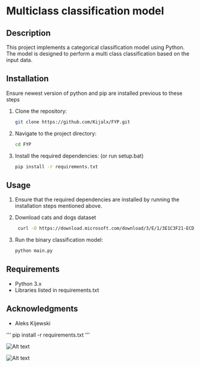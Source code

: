 # Multiclass classification model

## Description

This project implements a categorical classification model using Python. The model is designed to perform a multi class classification based on the input data.

## Installation
Ensure newest version of python and pip are installed previous to these steps
1. Clone the repository:

    ```bash
    git clone https://github.com/Kijalx/FYP.git
    ```

2. Navigate to the project directory:

    ```bash
    cd FYP
    ```

3. Install the required dependencies: (or run setup.bat)

    ```bash
    pip install -r requirements.txt
    ```

## Usage

1. Ensure that the required dependencies are installed by running the installation steps mentioned above.
   
3. Download cats and dogs dataset
   ```bash
    curl -O https://download.microsoft.com/download/3/E/1/3E1C3F21-ECDB-4869-8368-6DEBA77B919F/kagglecatsanddogs_5340.zip
    ```

5. Run the binary classification model:

    ```bash
    python main.py
    ```

## Requirements

- Python 3.x
- Libraries listed in requirements.txt

## Acknowledgments

- Aleks Kijewski

'''
pip install -r requirements.txt
'''

![Alt text](./model.png)

![Alt text](./myplot.png)
